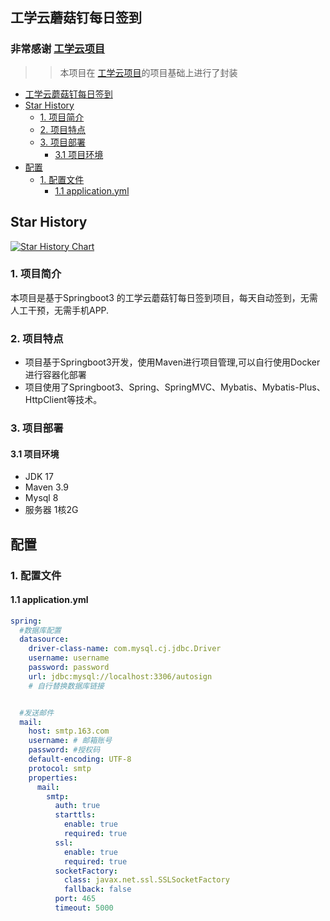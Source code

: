 ## 工学云蘑菇钉每日签到


### 非常感谢 [工学云项目](https://github.com/github123666/gonxueyun)
>> 本项目在  [工学云项目](https://github.com/github123666/gonxueyun)的项目基础上进行了封装


<!-- TOC -->
  * [工学云蘑菇钉每日签到](#工学云蘑菇钉每日签到)
  * [Star History](#star-history)
    * [1. 项目简介](#1-项目简介)
    * [2. 项目特点](#2-项目特点)
    * [3. 项目部署](#3-项目部署)
      * [3.1 项目环境](#31-项目环境)
  * [配置](#配置)
    * [1. 配置文件](#1-配置文件)
      * [1.1 application.yml](#11-applicationyml)
<!-- TOC -->

## Star History

[![Star History Chart](https://api.star-history.com/svg?repos=mirai-MIC/AutuSignMoguDing&type=Date)](https://star-history.com/#mirai-MIC/AutuSignMoguDing&Date)




### 1. 项目简介
本项目是基于Springboot3 的工学云蘑菇钉每日签到项目，每天自动签到，无需人工干预，无需手机APP.

### 2. 项目特点
- 项目基于Springboot3开发，使用Maven进行项目管理,可以自行使用Docker进行容器化部署
- 项目使用了Springboot3、Spring、SpringMVC、Mybatis、Mybatis-Plus、HttpClient等技术。

### 3. 项目部署
#### 3.1 项目环境
- JDK 17
- Maven 3.9
- Mysql 8
- 服务器 1核2G

## 配置
### 1. 配置文件
#### 1.1 application.yml
```yaml
spring:
  #数据库配置
  datasource:
    driver-class-name: com.mysql.cj.jdbc.Driver
    username: username
    password: password
    url: jdbc:mysql://localhost:3306/autosign
    # 自行替换数据库链接


  #发送邮件
  mail:
    host: smtp.163.com
    username: # 邮箱账号
    password: #授权码
    default-encoding: UTF-8
    protocol: smtp
    properties:
      mail:
        smtp:
          auth: true
          starttls:
            enable: true
            required: true
          ssl:
            enable: true
            required: true
          socketFactory:
            class: javax.net.ssl.SSLSocketFactory
            fallback: false
          port: 465
          timeout: 5000

```




